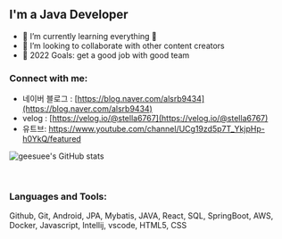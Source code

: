 
## I'm a Java Developer

- 🌱 I’m currently learning everything 🤣
- 👯 I’m looking to collaborate with other content creators
- 🥅 2022 Goals: get a good job with good team


### Connect with me:

- 네이버 블로그 : [https://blog.naver.com/alsrb9434](https://blog.naver.com/alsrb9434)
- velog : [https://velog.io/@stella6767](https://velog.io/@stella6767)
- 유트브: https://www.youtube.com/channel/UCg19zd5p7T_YkjpHp-h0YkQ/featured


<!-- ![Top Langs](https://github-readme-stats.vercel.app/api/top-langs/?username=geesuee&layout=compact&theme=nightowl&langs_count=10)<br> -->
![geesuee's GitHub stats](https://github-readme-stats.vercel.app/api?username=geesuee&show_icons=true&theme=nightowl)<br>
<!-- [![Solved.ac 프로필](http://mazassumnida.wtf/api/v2/generate_badge?boj=geesuee)](https://solved.ac/geesuee) -->


<br />

### Languages and Tools:

Github, Git, Android, JPA, Mybatis, JAVA, React, SQL, SpringBoot, AWS, Docker, Javascript, Intellij, vscode, HTML5, CSS

<br />
<br />

